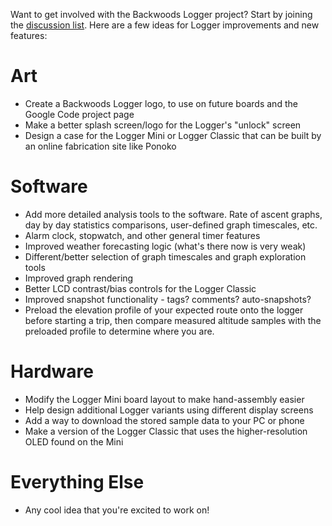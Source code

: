 Want to get involved with the Backwoods Logger project? Start by joining the [discussion list](http://groups.google.com/group/backwoods-logger-discuss). Here are a few ideas for Logger improvements and new features:

# Art #
  * Create a Backwoods Logger logo, to use on future boards and the Google Code project page
  * Make a better splash screen/logo for the Logger's "unlock" screen
  * Design a case for the Logger Mini or Logger Classic that can be built by an online fabrication site like Ponoko

# Software #
  * Add more detailed analysis tools to the software. Rate of ascent graphs, day by day statistics comparisons, user-defined graph timescales, etc.
  * Alarm clock, stopwatch, and other general timer features
  * Improved weather forecasting logic (what's there now is very weak)
  * Different/better selection of graph timescales and graph exploration tools
  * Improved graph rendering
  * Better LCD contrast/bias controls for the Logger Classic
  * Improved snapshot functionality - tags? comments? auto-snapshots?
  * Preload the elevation profile of your expected route onto the logger before starting a trip, then compare measured altitude samples with the preloaded profile to determine where you are.

# Hardware #
  * Modify the Logger Mini board layout to make hand-assembly easier
  * Help design additional Logger variants using different display screens
  * Add a way to download the stored sample data to your PC or phone
  * Make a version of the Logger Classic that uses the higher-resolution OLED found on the Mini

# Everything Else #
  * Any cool idea that you're excited to work on!